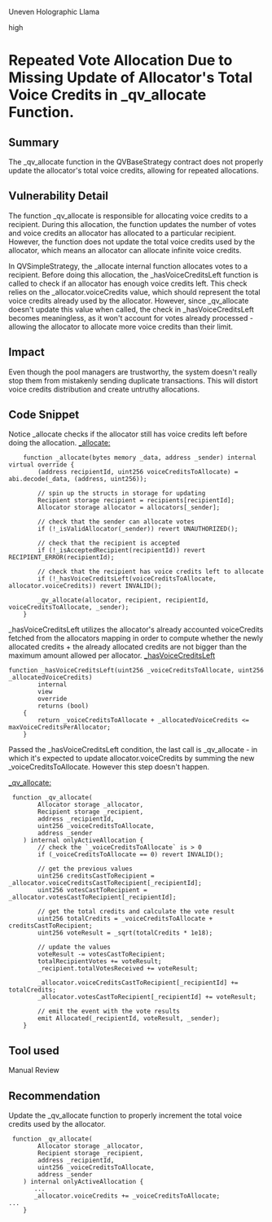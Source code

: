 Uneven Holographic Llama

high

# Repeated Vote Allocation Due to Missing Update of Allocator's Total Voice Credits in _qv_allocate Function.
## Summary
The _qv_allocate function in the QVBaseStrategy contract does not properly update the allocator's total voice credits, allowing for repeated allocations.

## Vulnerability Detail
The function _qv_allocate is responsible for allocating voice credits to a recipient. During this allocation, the function updates the number of votes and voice credits an allocator has allocated to a particular recipient. However, the function does not update the total voice credits used by the allocator, which means an allocator can allocate infinite voice credits.

In QVSimpleStrategy, the _allocate internal function allocates votes to a recipient. Before doing this allocation,
 the _hasVoiceCreditsLeft function is called to check if an allocator has enough voice credits left. This check relies on the _allocator.voiceCredits value, which should represent the total voice credits already used by the allocator. 
However, since _qv_allocate doesn't update this value when called, the check in _hasVoiceCreditsLeft becomes meaningless, as it won't account for votes already processed - allowing the allocator to allocate more voice credits than their limit.

## Impact

Even though the pool managers are trustworthy, the system doesn't really stop them from mistakenly sending duplicate transactions. This will distort voice credits distribution and create untruthy allocations.

## Code Snippet

Notice _allocate checks if the allocator still has voice credits left before doing the allocation.
[_allocate:](https://github.com/sherlock-audit/2023-09-Gitcoin/blob/6430c8004017e96ae2f5aac365bdefd0b6eeea72/allo-v2/contracts/strategies/qv-simple/QVSimpleStrategy.sol#L107-L124)
```solidity
    function _allocate(bytes memory _data, address _sender) internal virtual override {
        (address recipientId, uint256 voiceCreditsToAllocate) = abi.decode(_data, (address, uint256));

        // spin up the structs in storage for updating
        Recipient storage recipient = recipients[recipientId];
        Allocator storage allocator = allocators[_sender];

        // check that the sender can allocate votes
        if (!_isValidAllocator(_sender)) revert UNAUTHORIZED();

        // check that the recipient is accepted
        if (!_isAcceptedRecipient(recipientId)) revert RECIPIENT_ERROR(recipientId);

        // check that the recipient has voice credits left to allocate
        if (!_hasVoiceCreditsLeft(voiceCreditsToAllocate, allocator.voiceCredits)) revert INVALID();

        _qv_allocate(allocator, recipient, recipientId, voiceCreditsToAllocate, _sender);
    }
```
_hasVoiceCreditsLeft utilizes the allocator's already accounted voiceCredits fetched from the allocators mapping in order to compute whether the newly allocated credits + the already allocated credits are not bigger than the maximum amount allowed per allocator.
[_hasVoiceCreditsLeft](https://github.com/sherlock-audit/2023-09-Gitcoin/blob/6430c8004017e96ae2f5aac365bdefd0b6eeea72/allo-v2/contracts/strategies/qv-simple/QVSimpleStrategy.sol#L144-L151)
```solidity
function _hasVoiceCreditsLeft(uint256 _voiceCreditsToAllocate, uint256 _allocatedVoiceCredits)
        internal
        view
        override
        returns (bool)
    {
        return _voiceCreditsToAllocate + _allocatedVoiceCredits <= maxVoiceCreditsPerAllocator;
    }
```
Passed the _hasVoiceCreditsLeft condition, the last call is _qv_allocate - in which it's expected to update allocator.voiceCredits by summing the new _voiceCreditsToAllocate. However this step doesn't happen.

[_qv_allocate:](https://github.com/sherlock-audit/2023-09-Gitcoin/blob/6430c8004017e96ae2f5aac365bdefd0b6eeea72/allo-v2/contracts/strategies/qv-base/QVBaseStrategy.sol#L506-L534)
```solidity
 function _qv_allocate(
        Allocator storage _allocator,
        Recipient storage _recipient,
        address _recipientId,
        uint256 _voiceCreditsToAllocate,
        address _sender
    ) internal onlyActiveAllocation {
        // check the `_voiceCreditsToAllocate` is > 0
        if (_voiceCreditsToAllocate == 0) revert INVALID();

        // get the previous values
        uint256 creditsCastToRecipient = _allocator.voiceCreditsCastToRecipient[_recipientId];
        uint256 votesCastToRecipient = _allocator.votesCastToRecipient[_recipientId];

        // get the total credits and calculate the vote result
        uint256 totalCredits = _voiceCreditsToAllocate + creditsCastToRecipient;
        uint256 voteResult = _sqrt(totalCredits * 1e18);

        // update the values
        voteResult -= votesCastToRecipient;
        totalRecipientVotes += voteResult;
        _recipient.totalVotesReceived += voteResult;

        _allocator.voiceCreditsCastToRecipient[_recipientId] += totalCredits;
        _allocator.votesCastToRecipient[_recipientId] += voteResult;

        // emit the event with the vote results
        emit Allocated(_recipientId, voteResult, _sender);
    }
```

## Tool used

Manual Review

## Recommendation
Update the _qv_allocate function to properly increment the total voice credits used by the allocator.
```solidity
 function _qv_allocate(
        Allocator storage _allocator,
        Recipient storage _recipient,
        address _recipientId,
        uint256 _voiceCreditsToAllocate,
        address _sender
    ) internal onlyActiveAllocation {
       ...
       _allocator.voiceCredits += _voiceCreditsToAllocate;
...
    }
```